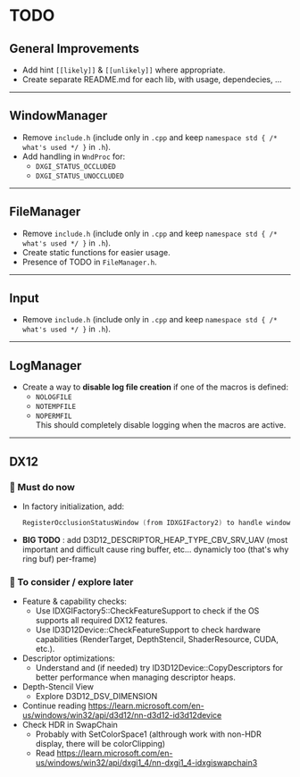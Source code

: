 # TODO

## General Improvements
- Add hint `[[likely]]` & `[[unlikely]]` where appropriate.
- Create separate README.md for each lib, with usage, dependecies, ...
---

## WindowManager
- Remove `include.h` (include only in `.cpp` and keep `namespace std { /* what's used */ }` in `.h`).  
- Add handling in `WndProc` for:
  - `DXGI_STATUS_OCCLUDED`
  - `DXGI_STATUS_UNOCCLUDED`

---

## FileManager
- Remove `include.h` (include only in `.cpp` and keep `namespace std { /* what's used */ }` in `.h`).  
- Create static functions for easier usage.  
- Presence of TODO in `FileManager.h`.

---

## Input
- Remove `include.h` (include only in `.cpp` and keep `namespace std { /* what's used */ }` in `.h`).

---

## LogManager
- Create a way to **disable log file creation** if one of the macros is defined:  
  - `NOLOGFILE`  
  - `NOTEMPFILE`  
  - `NOPERMFIL`  
 This should completely disable logging when the macros are active.

---

## DX12

### 🔹 Must do now
- In factory initialization, add:
  ```cpp
  RegisterOcclusionStatusWindow (from IDXGIFactory2) to handle window occlusion status.
- **BIG TODO** : add D3D12_DESCRIPTOR_HEAP_TYPE_CBV_SRV_UAV (most important and difficult cause ring buffer, etc... dynamicly too (that's why ring buf) per-frame)
### 🔹 To consider / explore later

 - Feature & capability checks:
   - Use IDXGIFactory5::CheckFeatureSupport to check if the OS supports all required DX12 features.
   - Use ID3D12Device::CheckFeatureSupport to check hardware capabilities (RenderTarget, DepthStencil, ShaderResource, CUDA, etc.).
  - Descriptor optimizations:
    - Understand and (if needed) try ID3D12Device::CopyDescriptors for better performance when managing descriptor heaps.
  - Depth-Stencil View
    - Explore D3D12_DSV_DIMENSION 
  - Continue reading https://learn.microsoft.com/en-us/windows/win32/api/d3d12/nn-d3d12-id3d12device
 - Check HDR in SwapChain
   - Probably with SetColorSpace1 (althrough work with non-HDR display, there will be colorClipping)
   - Read https://learn.microsoft.com/en-us/windows/win32/api/dxgi1_4/nn-dxgi1_4-idxgiswapchain3
